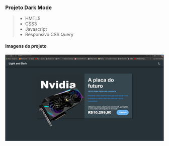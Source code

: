### Projeto Dark Mode

> * HMTL5
> * CSS3
> * Javascript
> * Responsivo CSS Query

#### Imagens do projeto

<img src="./screens/home.png" alt="" />
